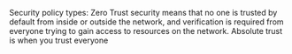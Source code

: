 Security policy types:
Zero Trust security means that no one is trusted by default from inside or outside the network, and verification is required from everyone trying to gain access to resources on the network.
Absolute trust is when you trust everyone